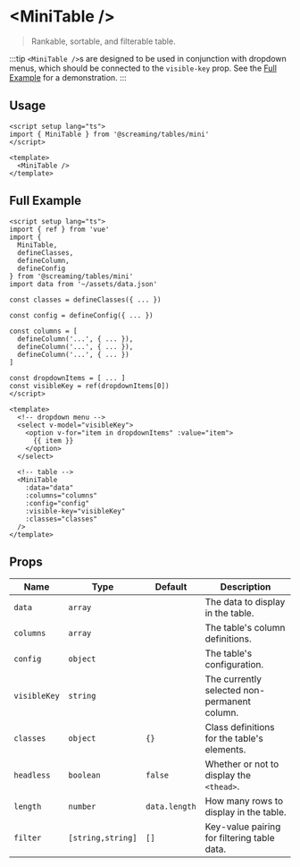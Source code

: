 # &lt;MiniTable /&gt;

> Rankable, sortable, and filterable table.

:::tip
`<MiniTable />`s are designed to be used in conjunction with dropdown menus, which should be connected to the `visible-key` prop. See the [Full Example](./component.md#full-example) for a demonstration.
:::

## Usage

```vue
<script setup lang="ts">
import { MiniTable } from '@screaming/tables/mini'
</script>

<template>
  <MiniTable />
</template>
```

## Full Example

```vue
<script setup lang="ts">
import { ref } from 'vue'
import {
  MiniTable,
  defineClasses,
  defineColumn,
  defineConfig
} from '@screaming/tables/mini'
import data from '~/assets/data.json'

const classes = defineClasses({ ... })

const config = defineConfig({ ... })

const columns = [
  defineColumn('...', { ... }),
  defineColumn('...', { ... }),
  defineColumn('...', { ... })
]

const dropdownItems = [ ... ]
const visibleKey = ref(dropdownItems[0])
</script>

<template>
  <!-- dropdown menu -->
  <select v-model="visibleKey">
    <option v-for="item in dropdownItems" :value="item">
      {{ item }}
    </option>
  </select>

  <!-- table -->
  <MiniTable
    :data="data"
    :columns="columns"
    :config="config"
    :visible-key="visibleKey"
    :classes="classes"
  />
</template>
```

## Props

| Name         | Type              | Default       | Description                                  |
| ------------ | ----------------- | ------------- | -------------------------------------------- |
| `data`       | `array`           |               | The data to display in the table.            |
| `columns`    | `array`           |               | The table's column definitions.              |
| `config`     | `object`          |               | The table's configuration.                   |
| `visibleKey` | `string`          |               | The currently selected non-permanent column. |
| `classes`    | `object`          | `{}`          | Class definitions for the table's elements.  |
| `headless`   | `boolean`         | `false`       | Whether or not to display the `<thead>`.     |
| `length`     | `number`          | `data.length` | How many rows to display in the table.       |
| `filter`     | `[string,string]` | `[]`          | Key-value pairing for filtering table data.  |
